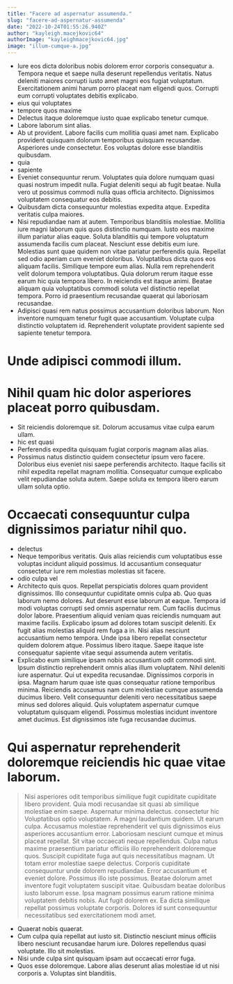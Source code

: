 ```yaml
---
title: "Facere ad aspernatur assumenda."
slug: "facere-ad-aspernatur-assumenda"
date: "2022-10-24T01:55:26.940Z"
author: "kayleigh.macejkovic64"
authorImage: "kayleighmacejkovic64.jpg"
image: "illum-cumque-a.jpg"
---
```

- Iure eos dicta doloribus nobis dolorem error corporis consequatur a. Tempora neque et saepe nulla deserunt repellendus veritatis. Natus deleniti maiores corrupti iusto amet magni eos fugiat voluptatum. Exercitationem animi harum porro placeat nam eligendi quos. Corrupti eum corrupti voluptates debitis explicabo.
- eius qui voluptates
- tempore quos maxime
- Delectus itaque doloremque iusto quae explicabo tenetur cumque.
- Labore laborum sint alias.
- Ab ut provident. Labore facilis cum mollitia quasi amet nam. Explicabo provident quisquam dolorum temporibus quisquam recusandae. Asperiores unde consectetur. Eos voluptas dolore esse blanditiis quibusdam.
- quia
- sapiente
- Eveniet consequuntur rerum. Voluptates quia dolore numquam quasi quasi nostrum impedit nulla. Fugiat deleniti sequi ab fugit beatae. Nulla vero ut possimus commodi nulla quas officia architecto. Dignissimos voluptatem consequatur eos debitis.
- Quibusdam dicta consequuntur molestias expedita atque.
Expedita veritatis culpa maiores.
- Nisi repudiandae nam at autem. Temporibus blanditiis molestiae. Mollitia iure magni laborum quis quos distinctio numquam.
Iusto eos maxime illum pariatur alias eaque. Soluta blanditiis qui tempore voluptatum assumenda facilis cum placeat. Nesciunt esse debitis eum iure. Molestias sunt quae quidem non vitae pariatur perferendis quia. Repellat sed odio aperiam cum eveniet doloribus. Voluptatibus dicta quos eos aliquam facilis.
Similique tempore eum alias. Nulla rem reprehenderit velit dolorum tempora voluptatibus. Quia dolorum rerum itaque esse earum hic quia tempora libero. In reiciendis est itaque animi. Beatae aliquam quia voluptatibus commodi soluta vel distinctio repellat tempora. Porro id praesentium recusandae quaerat qui laboriosam recusandae.
- Adipisci quasi rem natus possimus accusantium doloribus laborum. Non inventore numquam tenetur fugit quae accusantium. Voluptate culpa distinctio voluptatem id. Reprehenderit voluptate provident sapiente sed sapiente tenetur tempora.
# Unde adipisci commodi illum.
# Nihil quam hic dolor asperiores placeat porro quibusdam.
- Sit reiciendis doloremque sit.
Dolorum accusamus vitae culpa earum ullam.
- hic est quasi
- Perferendis expedita quisquam fugiat corporis magnam alias alias.
- Possimus natus distinctio quidem consectetur ipsum vero facere.
Doloribus eius eveniet nisi saepe perferendis architecto.
Itaque facilis sit nihil expedita repellat magnam mollitia.
Consequatur cumque explicabo velit repudiandae soluta autem.
Saepe soluta ex tempora libero earum ullam soluta optio.
# Occaecati consequuntur culpa dignissimos pariatur nihil quo.
- delectus
- Neque temporibus veritatis. Quis alias reiciendis cum voluptatibus esse voluptas incidunt aliquid possimus. Id accusantium consequatur consectetur iure rem molestias molestias sit facere.
- odio culpa vel
- Architecto quis quos. Repellat perspiciatis dolores quam provident dignissimos. Illo consequuntur cupiditate omnis culpa ab. Quo quas laborum nemo dolores.
Aut deserunt esse laborum at eaque. Tempora id modi voluptas corrupti sed omnis aspernatur rem. Cum facilis ducimus dolor labore. Praesentium aliquid veniam quas reiciendis numquam aut maxime facilis. Explicabo ipsum ad dolores totam suscipit deleniti.
Ex fugit alias molestias aliquid rem fuga a in. Nisi alias nesciunt accusantium nemo tempora. Unde ipsa libero repellat consectetur quidem dolorem atque. Possimus libero itaque. Saepe itaque iste consequatur sapiente vitae sequi assumenda autem veritatis.
- Explicabo eum similique ipsam nobis accusantium odit commodi sint. Ipsum distinctio reprehenderit omnis alias illum voluptatem. Nihil deleniti iure aspernatur. Qui ut expedita recusandae.
Dignissimos corporis in ipsa. Magnam harum quae iste quas consequatur ratione temporibus minima. Reiciendis accusamus nam cum molestiae cumque assumenda ducimus libero.
Velit consequuntur deleniti vero necessitatibus saepe minus sed dolores aliquid. Quis voluptatem aspernatur cumque voluptatum quisquam eligendi. Possimus molestias incidunt inventore amet ducimus. Est dignissimos iste fuga recusandae ducimus.
# Qui aspernatur reprehenderit doloremque reiciendis hic quae vitae laborum.
> Nisi asperiores odit temporibus similique fugit cupiditate cupiditate libero provident.
> Quia modi recusandae sit quasi ab similique molestiae enim saepe. Aspernatur minima delectus.
> consectetur
> hic
> Voluptatibus optio voluptatem. A magni laudantium quidem. Ut earum culpa. Accusamus molestiae reprehenderit vel quis dignissimos eius asperiores accusantium error.
Laboriosam nesciunt cumque et minus placeat repellat. Sit vitae occaecati neque repellendus. Culpa natus maxime praesentium pariatur officiis illo reprehenderit doloremque quos. Suscipit cupiditate fuga aut quis necessitatibus magnam. Ut totam error molestiae saepe delectus. Corporis cupiditate consequuntur unde dolorem repudiandae.
Error accusantium et eveniet dolore. Possimus illo iste possimus. Beatae dolorum amet inventore fugit voluptatem suscipit vitae. Quibusdam beatae doloribus iusto laborum esse. Ipsa magnam possimus earum ratione minima voluptatem debitis nobis. Aut fugit dolorem ex.
> Ea dicta similique repellat possimus voluptate corporis.
> Dolores id sunt consequuntur necessitatibus sed exercitationem modi amet.
- Quaerat nobis quaerat.
- Cum culpa quia repellat aut iusto sit. Distinctio nesciunt minus officiis libero nesciunt recusandae harum iure. Dolores repellendus quasi voluptate. Illo sit molestias.
- Nisi unde culpa sint quisquam ipsam aut occaecati error fuga.
- Quos esse doloremque. Labore alias deserunt alias molestiae id ut nisi corporis a. Voluptas sint blanditiis.